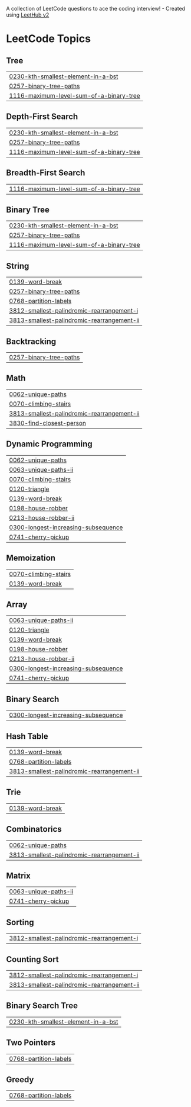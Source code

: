 A collection of LeetCode questions to ace the coding interview! - Created using [LeetHub v2](https://github.com/arunbhardwaj/LeetHub-2.0)
<!---LeetCode Topics Start-->
# LeetCode Topics
## Tree
|  |
| ------- |
| [0230-kth-smallest-element-in-a-bst](https://github.com/params19/LEETCODE/tree/master/0230-kth-smallest-element-in-a-bst) |
| [0257-binary-tree-paths](https://github.com/params19/LEETCODE/tree/master/0257-binary-tree-paths) |
| [1116-maximum-level-sum-of-a-binary-tree](https://github.com/params19/LEETCODE/tree/master/1116-maximum-level-sum-of-a-binary-tree) |
## Depth-First Search
|  |
| ------- |
| [0230-kth-smallest-element-in-a-bst](https://github.com/params19/LEETCODE/tree/master/0230-kth-smallest-element-in-a-bst) |
| [0257-binary-tree-paths](https://github.com/params19/LEETCODE/tree/master/0257-binary-tree-paths) |
| [1116-maximum-level-sum-of-a-binary-tree](https://github.com/params19/LEETCODE/tree/master/1116-maximum-level-sum-of-a-binary-tree) |
## Breadth-First Search
|  |
| ------- |
| [1116-maximum-level-sum-of-a-binary-tree](https://github.com/params19/LEETCODE/tree/master/1116-maximum-level-sum-of-a-binary-tree) |
## Binary Tree
|  |
| ------- |
| [0230-kth-smallest-element-in-a-bst](https://github.com/params19/LEETCODE/tree/master/0230-kth-smallest-element-in-a-bst) |
| [0257-binary-tree-paths](https://github.com/params19/LEETCODE/tree/master/0257-binary-tree-paths) |
| [1116-maximum-level-sum-of-a-binary-tree](https://github.com/params19/LEETCODE/tree/master/1116-maximum-level-sum-of-a-binary-tree) |
## String
|  |
| ------- |
| [0139-word-break](https://github.com/params19/LEETCODE/tree/master/0139-word-break) |
| [0257-binary-tree-paths](https://github.com/params19/LEETCODE/tree/master/0257-binary-tree-paths) |
| [0768-partition-labels](https://github.com/params19/LEETCODE/tree/master/0768-partition-labels) |
| [3812-smallest-palindromic-rearrangement-i](https://github.com/params19/LEETCODE/tree/master/3812-smallest-palindromic-rearrangement-i) |
| [3813-smallest-palindromic-rearrangement-ii](https://github.com/params19/LEETCODE/tree/master/3813-smallest-palindromic-rearrangement-ii) |
## Backtracking
|  |
| ------- |
| [0257-binary-tree-paths](https://github.com/params19/LEETCODE/tree/master/0257-binary-tree-paths) |
## Math
|  |
| ------- |
| [0062-unique-paths](https://github.com/params19/LEETCODE/tree/master/0062-unique-paths) |
| [0070-climbing-stairs](https://github.com/params19/LEETCODE/tree/master/0070-climbing-stairs) |
| [3813-smallest-palindromic-rearrangement-ii](https://github.com/params19/LEETCODE/tree/master/3813-smallest-palindromic-rearrangement-ii) |
| [3830-find-closest-person](https://github.com/params19/LEETCODE/tree/master/3830-find-closest-person) |
## Dynamic Programming
|  |
| ------- |
| [0062-unique-paths](https://github.com/params19/LEETCODE/tree/master/0062-unique-paths) |
| [0063-unique-paths-ii](https://github.com/params19/LEETCODE/tree/master/0063-unique-paths-ii) |
| [0070-climbing-stairs](https://github.com/params19/LEETCODE/tree/master/0070-climbing-stairs) |
| [0120-triangle](https://github.com/params19/LEETCODE/tree/master/0120-triangle) |
| [0139-word-break](https://github.com/params19/LEETCODE/tree/master/0139-word-break) |
| [0198-house-robber](https://github.com/params19/LEETCODE/tree/master/0198-house-robber) |
| [0213-house-robber-ii](https://github.com/params19/LEETCODE/tree/master/0213-house-robber-ii) |
| [0300-longest-increasing-subsequence](https://github.com/params19/LEETCODE/tree/master/0300-longest-increasing-subsequence) |
| [0741-cherry-pickup](https://github.com/params19/LEETCODE/tree/master/0741-cherry-pickup) |
## Memoization
|  |
| ------- |
| [0070-climbing-stairs](https://github.com/params19/LEETCODE/tree/master/0070-climbing-stairs) |
| [0139-word-break](https://github.com/params19/LEETCODE/tree/master/0139-word-break) |
## Array
|  |
| ------- |
| [0063-unique-paths-ii](https://github.com/params19/LEETCODE/tree/master/0063-unique-paths-ii) |
| [0120-triangle](https://github.com/params19/LEETCODE/tree/master/0120-triangle) |
| [0139-word-break](https://github.com/params19/LEETCODE/tree/master/0139-word-break) |
| [0198-house-robber](https://github.com/params19/LEETCODE/tree/master/0198-house-robber) |
| [0213-house-robber-ii](https://github.com/params19/LEETCODE/tree/master/0213-house-robber-ii) |
| [0300-longest-increasing-subsequence](https://github.com/params19/LEETCODE/tree/master/0300-longest-increasing-subsequence) |
| [0741-cherry-pickup](https://github.com/params19/LEETCODE/tree/master/0741-cherry-pickup) |
## Binary Search
|  |
| ------- |
| [0300-longest-increasing-subsequence](https://github.com/params19/LEETCODE/tree/master/0300-longest-increasing-subsequence) |
## Hash Table
|  |
| ------- |
| [0139-word-break](https://github.com/params19/LEETCODE/tree/master/0139-word-break) |
| [0768-partition-labels](https://github.com/params19/LEETCODE/tree/master/0768-partition-labels) |
| [3813-smallest-palindromic-rearrangement-ii](https://github.com/params19/LEETCODE/tree/master/3813-smallest-palindromic-rearrangement-ii) |
## Trie
|  |
| ------- |
| [0139-word-break](https://github.com/params19/LEETCODE/tree/master/0139-word-break) |
## Combinatorics
|  |
| ------- |
| [0062-unique-paths](https://github.com/params19/LEETCODE/tree/master/0062-unique-paths) |
| [3813-smallest-palindromic-rearrangement-ii](https://github.com/params19/LEETCODE/tree/master/3813-smallest-palindromic-rearrangement-ii) |
## Matrix
|  |
| ------- |
| [0063-unique-paths-ii](https://github.com/params19/LEETCODE/tree/master/0063-unique-paths-ii) |
| [0741-cherry-pickup](https://github.com/params19/LEETCODE/tree/master/0741-cherry-pickup) |
## Sorting
|  |
| ------- |
| [3812-smallest-palindromic-rearrangement-i](https://github.com/params19/LEETCODE/tree/master/3812-smallest-palindromic-rearrangement-i) |
## Counting Sort
|  |
| ------- |
| [3812-smallest-palindromic-rearrangement-i](https://github.com/params19/LEETCODE/tree/master/3812-smallest-palindromic-rearrangement-i) |
| [3813-smallest-palindromic-rearrangement-ii](https://github.com/params19/LEETCODE/tree/master/3813-smallest-palindromic-rearrangement-ii) |
## Binary Search Tree
|  |
| ------- |
| [0230-kth-smallest-element-in-a-bst](https://github.com/params19/LEETCODE/tree/master/0230-kth-smallest-element-in-a-bst) |
## Two Pointers
|  |
| ------- |
| [0768-partition-labels](https://github.com/params19/LEETCODE/tree/master/0768-partition-labels) |
## Greedy
|  |
| ------- |
| [0768-partition-labels](https://github.com/params19/LEETCODE/tree/master/0768-partition-labels) |
<!---LeetCode Topics End-->